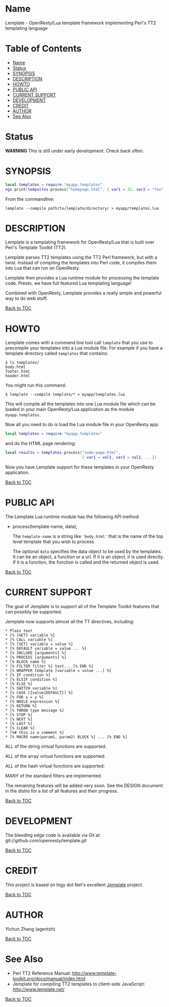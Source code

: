 # Name

Lemplate - OpenResty/Lua template framework implementing Perl's TT2 templating language

Table of Contents
=================

* [Name](#name)
* [Status](#status)
* [SYNOPSIS](#synopsis)
* [DESCRIPTION](#description)
* [HOWTO](#howto)
* [PUBLIC API](#public-api)
* [CURRENT SUPPORT](#current-support)
* [DEVELOPMENT](#development)
* [CREDIT](#credit)
* [AUTHOR](#author)
* [See Also](#see-also)

# Status

**WARNING** This is still under early development. Check back often.

# SYNOPSIS

```lua
local templates = require "myapp.templates"
ngx.print(tempaltes.process("homepage.html", { var1 = 32, var2 = "foo" }))
```

From the commandline:

    lemplate --compile path/to/lemplate/directory/ > myapp/templates.lua

# DESCRIPTION

Lemplate is a templating framework for OpenResty/Lua that is built over
Perl's Template Toolkit (TT2).

Lemplate parses TT2 templates using the TT2 Perl framework, but with a
twist. Instead of compiling the templates into Perl code, it compiles
them into Lua that can run on OpenResty.

Lemplate then provides a Lua runtime module for processing
the template code. Presto, we have full featured Lua
templating language!

Combined with OpenResty, Lemplate provides a really simple
and powerful way to do web stuff.

[Back to TOC](#table-of-contents)

# HOWTO

Lemplate comes with a command line tool call `lemplate` that you use to
precompile your templates into a Lua module file. For example if you have
a template directory called `templates` that contains:

```console
$ ls templates/
body.html
footer.html
header.html
```

You might run this command:

```console
$ lemplate --compile template/* > myapp/templates.lua
```

This will compile all the templates into one Lua module file which can be loaded in your
main OpenResty/Lua application as the module `myapp.templates`.

Now all you need to do is load the Lua module file in your OpenResty app:

```lua
local templates = require "myapp.templates"
```

and do the HTML page rendering:

```lua
local results = templates.process("some-page.html",
                                  { var1 = val1, var2 = val2, ...})
```

Now you have Lemplate support for these templates in your OpenResty application.

[Back to TOC](#table-of-contents)

# PUBLIC API

The Lemplate Lua runtime module has the following API method:

- process(template-name, data);

    The `template-name` is a string like `'body.html'` that is the name of
    the top level template that you wish to process.

    The optional `data` specifies the data object to be used by the
    templates. It can be an object, a function or a url. If it is an object,
    it is used directly. If it is a function, the function is called and the
    returned object is used.

[Back to TOC](#table-of-contents)

# CURRENT SUPPORT

The goal of Jemplate is to support all of the Template Toolkit features
that can possibly be supported.

Jemplate now supports almost all the TT directives, including:

    * Plain text
    * [% [GET] variable %]
    * [% CALL variable %]
    * [% [SET] variable = value %]
    * [% DEFAULT variable = value ... %]
    * [% INCLUDE [arguments] %]
    * [% PROCESS [arguments] %]
    * [% BLOCK name %]
    * [% FILTER filter %] text... [% END %]
    * [% WRAPPER template [variable = value ...] %]
    * [% IF condition %]
    * [% ELSIF condition %]
    * [% ELSE %]
    * [% SWITCH variable %]
    * [% CASE [{value|DEFAULT}] %]
    * [% FOR x = y %]
    * [% WHILE expression %]
    * [% RETURN %]
    * [% THROW type message %]
    * [% STOP %]
    * [% NEXT %]
    * [% LAST %]
    * [% CLEAR %]
    * [%# this is a comment %]
    * [% MACRO name(param1, param2) BLOCK %] ... [% END %]  

ALL of the string virtual functions are supported.

ALL of the array virtual functions are supported:

ALL of the hash virtual functions are supported:

MANY of the standard filters are implemented.

The remaining features will be added very soon. See the DESIGN document
in the distro for a list of all features and their progress.

[Back to TOC](#table-of-contents)

# DEVELOPMENT

The bleeding edge code is available via Git at
git://github.com/openresty/lemplate.git

[Back to TOC](#table-of-contents)

# CREDIT

This project is based on Ingy dot Net's excellent [Jemplate](http://www.jemplate.net/) project.

[Back to TOC](#table-of-contents)

# AUTHOR

Yichun Zhang (agentzh)

[Back to TOC](#table-of-contents)

# See Also

* Perl TT2 Reference Manual: http://www.template-toolkit.org/docs/manual/index.html
* Jemplate for compiling TT2 templates to client-side JavaScript: http://www.jemplate.net/

[Back to TOC](#table-of-contents)

